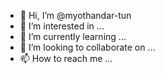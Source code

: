 - 👋 Hi, I’m @myothandar-tun
- 👀 I’m interested in ...
- 🌱 I’m currently learning ...
- 💞️ I’m looking to collaborate on ...
- 📫 How to reach me ...

<!---
myothandar-tun/myothandar-tun is a ✨ special ✨ repository because its `README.md` (this file) appears on your GitHub profile.
You can click the Preview link to take a look at your changes.
--->
